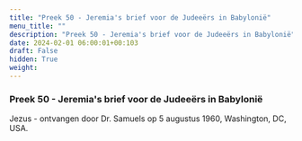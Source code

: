 ```yaml
---
title: "Preek 50 - Jeremia's brief voor de Judeeërs in Babylonië"
menu_title: ""
description: "Preek 50 - Jeremia's brief voor de Judeeërs in Babylonië"
date: 2024-02-01 06:00:01+00:103
draft: False
hidden: True
weight:
---
```

### Preek 50 - Jeremia's brief voor de Judeeërs in Babylonië

Jezus - ontvangen door Dr. Samuels op 5 augustus 1960, Washington, DC, USA.
